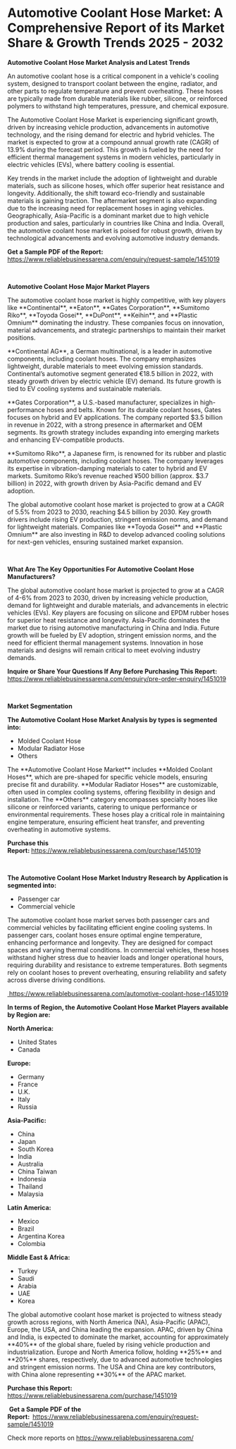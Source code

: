 <p><h1>Automotive Coolant Hose Market: A Comprehensive Report of its Market Share & Growth Trends 2025 - 2032</h1></p><p><strong>Automotive Coolant Hose Market Analysis and Latest Trends</strong></p>
<p><p>An automotive coolant hose is a critical component in a vehicle's cooling system, designed to transport coolant between the engine, radiator, and other parts to regulate temperature and prevent overheating. These hoses are typically made from durable materials like rubber, silicone, or reinforced polymers to withstand high temperatures, pressure, and chemical exposure.</p><p>The Automotive Coolant Hose Market is experiencing significant growth, driven by increasing vehicle production, advancements in automotive technology, and the rising demand for electric and hybrid vehicles. The market is expected to grow at a compound annual growth rate (CAGR) of 13.9% during the forecast period. This growth is fueled by the need for efficient thermal management systems in modern vehicles, particularly in electric vehicles (EVs), where battery cooling is essential.</p><p>Key trends in the market include the adoption of lightweight and durable materials, such as silicone hoses, which offer superior heat resistance and longevity. Additionally, the shift toward eco-friendly and sustainable materials is gaining traction. The aftermarket segment is also expanding due to the increasing need for replacement hoses in aging vehicles. Geographically, Asia-Pacific is a dominant market due to high vehicle production and sales, particularly in countries like China and India. Overall, the automotive coolant hose market is poised for robust growth, driven by technological advancements and evolving automotive industry demands.</p></p>
<p><strong>Get a Sample PDF of the Report:&nbsp;</strong> <a href="https://www.reliablebusinessarena.com/enquiry/request-sample/1451019?utm_campaign=1932&utm_medium=2&utm_source=Github&utm_content=ia&utm_term=22012025&utm_id=automotive-coolant-hose">https://www.reliablebusinessarena.com/enquiry/request-sample/1451019</a></p>
<p>&nbsp;</p>
<p><strong>Automotive Coolant Hose Major Market Players</strong></p>
<p><p>The automotive coolant hose market is highly competitive, with key players like **Continental**, **Eaton**, **Gates Corporation**, **Sumitomo Riko**, **Toyoda Gosei**, **DuPont**, **Keihin**, and **Plastic Omnium** dominating the industry. These companies focus on innovation, material advancements, and strategic partnerships to maintain their market positions.</p><p>**Continental AG**, a German multinational, is a leader in automotive components, including coolant hoses. The company emphasizes lightweight, durable materials to meet evolving emission standards. Continental’s automotive segment generated €18.5 billion in 2022, with steady growth driven by electric vehicle (EV) demand. Its future growth is tied to EV cooling systems and sustainable materials.</p><p>**Gates Corporation**, a U.S.-based manufacturer, specializes in high-performance hoses and belts. Known for its durable coolant hoses, Gates focuses on hybrid and EV applications. The company reported $3.5 billion in revenue in 2022, with a strong presence in aftermarket and OEM segments. Its growth strategy includes expanding into emerging markets and enhancing EV-compatible products.</p><p>**Sumitomo Riko**, a Japanese firm, is renowned for its rubber and plastic automotive components, including coolant hoses. The company leverages its expertise in vibration-damping materials to cater to hybrid and EV markets. Sumitomo Riko’s revenue reached ¥500 billion (approx. $3.7 billion) in 2022, with growth driven by Asia-Pacific demand and EV adoption.</p><p>The global automotive coolant hose market is projected to grow at a CAGR of 5.5% from 2023 to 2030, reaching $4.5 billion by 2030. Key growth drivers include rising EV production, stringent emission norms, and demand for lightweight materials. Companies like **Toyoda Gosei** and **Plastic Omnium** are also investing in R&D to develop advanced cooling solutions for next-gen vehicles, ensuring sustained market expansion.</p></p>
<p>&nbsp;</p>
<p><strong>What Are The Key Opportunities For Automotive Coolant Hose Manufacturers?</strong></p>
<p><p>The global automotive coolant hose market is projected to grow at a CAGR of 4-6% from 2023 to 2030, driven by increasing vehicle production, demand for lightweight and durable materials, and advancements in electric vehicles (EVs). Key players are focusing on silicone and EPDM rubber hoses for superior heat resistance and longevity. Asia-Pacific dominates the market due to rising automotive manufacturing in China and India. Future growth will be fueled by EV adoption, stringent emission norms, and the need for efficient thermal management systems. Innovation in hose materials and designs will remain critical to meet evolving industry demands.</p></p>
<p><strong>Inquire or Share Your Questions If Any Before Purchasing This Report:</strong> <a href="https://www.reliablebusinessarena.com/enquiry/pre-order-enquiry/1451019?utm_campaign=1932&utm_medium=2&utm_source=Github&utm_content=ia&utm_term=22012025&utm_id=automotive-coolant-hose">https://www.reliablebusinessarena.com/enquiry/pre-order-enquiry/1451019</a></p>
<p>&nbsp;</p>
<p><strong>Market Segmentation</strong></p>
<p><strong>The Automotive Coolant Hose Market Analysis by types is segmented into:</strong></p>
<p><ul><li>Molded Coolant Hose</li><li>Modular Radiator Hose</li><li>Others</li></ul></p>
<p><p>The **Automotive Coolant Hose Market** includes **Molded Coolant Hoses**, which are pre-shaped for specific vehicle models, ensuring precise fit and durability. **Modular Radiator Hoses** are customizable, often used in complex cooling systems, offering flexibility in design and installation. The **Others** category encompasses specialty hoses like silicone or reinforced variants, catering to unique performance or environmental requirements. These hoses play a critical role in maintaining engine temperature, ensuring efficient heat transfer, and preventing overheating in automotive systems.</p></p>
<p><strong>Purchase this Report:&nbsp;</strong><a href="https://www.reliablebusinessarena.com/purchase/1451019?utm_campaign=1932&utm_medium=2&utm_source=Github&utm_content=ia&utm_term=22012025&utm_id=automotive-coolant-hose">https://www.reliablebusinessarena.com/purchase/1451019</a></p>
<p>&nbsp;</p>
<p><strong>The Automotive Coolant Hose Market Industry Research by Application is segmented into:</strong></p>
<p><ul><li>Passenger car</li><li>Commercial vehicle</li></ul></p>
<p><p>The automotive coolant hose market serves both passenger cars and commercial vehicles by facilitating efficient engine cooling systems. In passenger cars, coolant hoses ensure optimal engine temperature, enhancing performance and longevity. They are designed for compact spaces and varying thermal conditions. In commercial vehicles, these hoses withstand higher stress due to heavier loads and longer operational hours, requiring durability and resistance to extreme temperatures. Both segments rely on coolant hoses to prevent overheating, ensuring reliability and safety across diverse driving conditions.</p></p>
<p><a href="https://www.reliablebusinessarena.com/automotive-coolant-hose-r1451019?utm_campaign=1932&utm_medium=2&utm_source=Github&utm_content=ia&utm_term=22012025&utm_id=automotive-coolant-hose">&nbsp;https://www.reliablebusinessarena.com/automotive-coolant-hose-r1451019</a></p>
<p><strong>In terms of Region, the Automotive Coolant Hose Market Players available by Region are:</strong></p>
<p>
    <p> <strong> North America: </strong>
        <ul>
            <li>United States</li>
            <li>Canada</li>
        </ul>
        </p> 
    <p> <strong> Europe: </strong>
        <ul>
            <li>Germany</li>
            <li>France</li>
            <li>U.K.</li>
            <li>Italy</li>
            <li>Russia</li>
        </ul>
        </p> 
    <p> <strong> Asia-Pacific: </strong>
        <ul>
            <li>China</li>
            <li>Japan</li>
            <li>South Korea</li>
            <li>India</li>
            <li>Australia</li>
            <li>China Taiwan</li>
            <li>Indonesia</li>
            <li>Thailand</li>
            <li>Malaysia</li>
        </ul>
        </p> 
    <p> <strong> Latin America: </strong>
        <ul>
            <li>Mexico</li>
            <li>Brazil</li>
            <li>Argentina Korea</li>
            <li>Colombia</li>
        </ul>
        </p> 
    <p> <strong> Middle East & Africa: </strong>
        <ul>
            <li>Turkey</li>
            <li>Saudi</li>
            <li>Arabia</li>
            <li>UAE</li>
            <li>Korea</li>
        </ul>
    </p>
    </p>
<p><p>The global automotive coolant hose market is projected to witness steady growth across regions, with North America (NA), Asia-Pacific (APAC), Europe, the USA, and China leading the expansion. APAC, driven by China and India, is expected to dominate the market, accounting for approximately **40%** of the global share, fueled by rising vehicle production and industrialization. Europe and North America follow, holding **25%** and **20%** shares, respectively, due to advanced automotive technologies and stringent emission norms. The USA and China are key contributors, with China alone representing **30%** of the APAC market.</p></p>
<p><strong>Purchase this Report: </strong><a href="https://www.reliablebusinessarena.com/purchase/1451019?utm_campaign=1932&utm_medium=2&utm_source=Github&utm_content=ia&utm_term=22012025&utm_id=automotive-coolant-hose">https://www.reliablebusinessarena.com/purchase/1451019</a></p>
<p>&nbsp;<strong>Get a Sample PDF of the Report:&nbsp;&nbsp;</strong><a href="https://www.reliablebusinessarena.com/enquiry/request-sample/1451019?utm_campaign=1932&utm_medium=2&utm_source=Github&utm_content=ia&utm_term=22012025&utm_id=automotive-coolant-hose">https://www.reliablebusinessarena.com/enquiry/request-sample/1451019</a></p>
<p><strong></strong></p>
<p>Check more reports on <a href="https://www.reliablebusinessarena.com/?utm_campaign=1932&utm_medium=2&utm_source=Github&utm_content=ia&utm_term=22012025&utm_id=automotive-coolant-hose">https://www.reliablebusinessarena.com/</a></p>